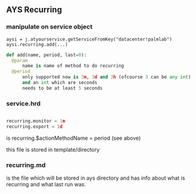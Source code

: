 ## AYS Recurring

### manipulate on service object
```
aysi = j.atyourservice.getServiceFromKey("datacenter!palmlab")
aysi.recurring.add(...)
```

```python
def add(name, period, last=0):
  @param 
      name is name of method to do recurring
  @period  
      only supported now is 3m, 3d and 3h (ofcourse 3 can be any int)
      and an int which are seconds
      needs to be at least 5 seconds
```

### service.hrd

```python

recurring.monitor = 1m
recurring.export = 1d
```

is recurring.$actionMethodName = period (see above)

this file is stored in template/directory

### recurring.md

is the file which will be stored in ays directory and has info about what is recurring and what last run was.

